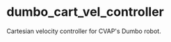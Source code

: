 dumbo_cart_vel_controller
=========================

Cartesian velocity controller for CVAP's Dumbo robot.
